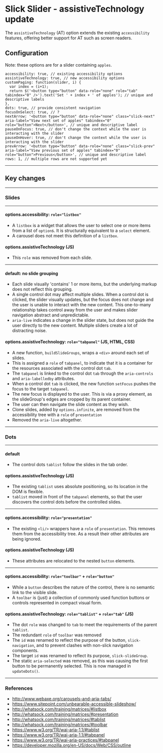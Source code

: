 # Slick Slider - assistiveTechnology update

The `assistiveTechnology` (AT) option extends the existing `accessibility` features, offering better support for AT such as screen readers.

## Configuration

Note: these options are for a slider containing `apples`.

    accessibility: true, // existing accessibility options
    assistiveTechnology: true, // new accessibility options
    customPaging: function(slider, i) {
      var index = (i+1);
      return $('<button type="button" data-role="none" role="tab" tabindex="0" />').text('Set ' + index + ' of apples'); // unique and descriptive labels
    },
    dots: true, // provide consistent navigation
    focusOnSelect: true, // ?
    nextArrow: '<button type="button" data-role="none" class="slick-next" aria-label="View next set of apples" tabindex="0" role="button">Next</button>', // unique and descriptive label
    pauseOnFocus: true, // don't change the context while the user is interacting with the slider
    pauseOnHover: true, // don't change the context while the user is interacting with the slider
    prevArrow: '<button type="button" data-role="none" class="slick-prev" aria-label="View previous set of apples" tabindex="0" role="button">Previous</button>', // unique and descriptive label
    rows: 1, // multiple rows are not supported yet

---

## Key changes

---

### Slides

---

#### options.accessibility: `role="listbox"`

* A `listbox` is a widget that allows the user to select one or more items from a list of `option`s. It is structurally equivalent to a `select` element.
* A carousel does not meet this definition of a `listbox`.

#### options.assistiveTechnology (JS)

* This `role` was removed from each slide.

---

#### default: no slide grouping

* Each slide visually 'contains' 1 or more items, but the underlying markup does not reflect this grouping.
* A single control dot may affect multiple slides. When a control dot is clicked, the slider visually updates, but the focus does not change and the user is unable to interact with the new content. This one-to-many relationship takes control away from the user and makes slider navigation abstract and unpredictable.
* `aria-live` indicates a change in the slider state, but does not guide the user directly to the new content. Multiple sliders create a lot of distracting noise.

#### options.assistiveTechnology: `role="tabpanel"` (JS, HTML, CSS)

* A new function, `buildSlideGroups`, wraps a `<div>` around each set of slides.
* This is assigned a `role` of `tabpanel`, to indicate that it is a container for the resources associated with the control dot `tab`.
* The `tabpanel` is linked to the control dot `tab` through the `aria-controls` and `aria-labelledby` attributes.
* When a control dot `tab` is clicked, the new function `setFocus` pushes the focus to the target `tabpanel`.
* The new focus is displayed to the user. This is via a proxy element, as the slideGroup's edges are cropped by its parent container.
* The user can then navigate the slide content as they wish.
* Clone slides, added by `options.infinite`, are removed from the accessibility tree with a `role` of `presentation`
* Removed the `aria-live` altogether.

---

### Dots

---

#### default

* The control dots `tablist` follow the slides in the tab order.

#### options.assistiveTechnology (JS)

* The existing `tablist` uses absolute positioning, so its location in the DOM is flexible.
* `tablist` moved in front of the `tabpanel` elements, so that the user discovers the control dots before the controlled slides.

---

#### options.accessibility: `role="presentation"`

* The existing `<li/>` wrappers have a `role` of `presentation`. This removes them from the accessibility tree. As a result their other attributes are being ignored.

#### options.assistiveTechnology (JS)

* These attributes are relocated to the nested `button` elements.

---

#### options.accessibility: `role="toolbar"` + `role="button"`

* While a `button` describes the nature of the control, there is no semantic link to the visible slide.
* A `toolbar` is (just) a collection of commonly used function buttons or controls represented in compact visual form.

#### options.assistiveTechnology: `role="tablist"` + `role="tab"` (JS)

* The dot `role` was changed to `tab` to meet the requirements of the parent `tablist`.
* The redundant `role` of `toolbar` was removed
* The `id` was renamed to reflect the purpose of the button, `slick-navigation`, and to prevent clashes with non-slick navigation components.
* The target `id` was renamed to reflect its purpose, `slick-slideGroup`.
* The static `aria-selected` was removed, as this was causing the first button to be permanently selected. This is now managed in `updateDots()`.

---

### References

* http://www.webaxe.org/carousels-and-aria-tabs/
* https://www.sitepoint.com/unbearable-accessible-slideshow/
* http://whatsock.com/training/matrices/#listbox
* http://whatsock.com/training/matrices/#presentation
* http://whatsock.com/training/matrices/#tablist
* http://whatsock.com/training/matrices/#toolbar
* https://www.w3.org/TR/wai-aria-1.1/#tablist
* https://www.w3.org/TR/wai-aria-1.1/#tabpanel
* https://www.w3.org/TR/wai-aria-practices/#tabpanel
* https://developer.mozilla.org/en-US/docs/Web/CSS/outline
